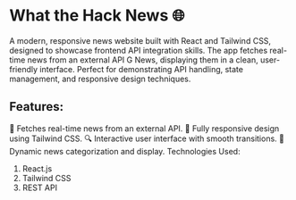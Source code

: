 # What the Hack News 🌐

A modern, responsive news website built with React and Tailwind CSS, designed to showcase frontend API integration skills. The app fetches real-time news from an external API G News, displaying them in a clean, user-friendly interface. Perfect for demonstrating API handling, state management, and responsive design techniques.

## Features:

📡 Fetches real-time news from an external API.
📱 Fully responsive design using Tailwind CSS.
🔍 Interactive user interface with smooth transitions.
📰 Dynamic news categorization and display.
Technologies Used:

1. React.js
2. Tailwind CSS
3. REST API
